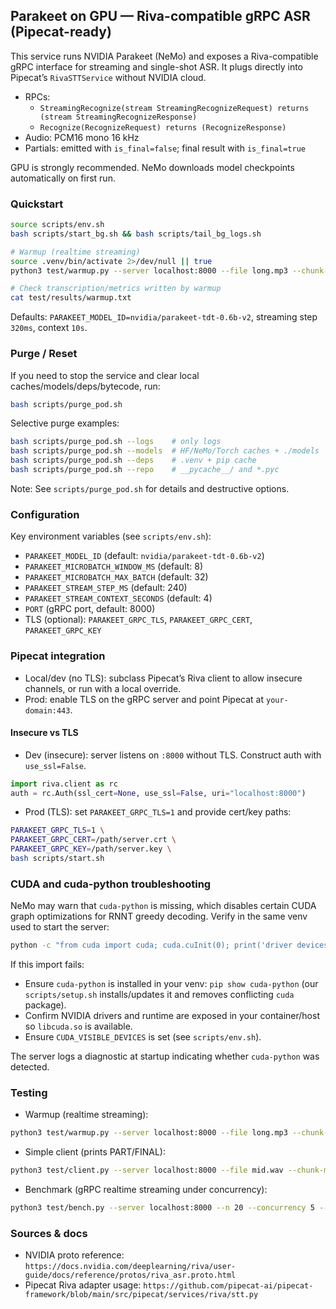 ## Parakeet on GPU — Riva-compatible gRPC ASR (Pipecat-ready)

This service runs NVIDIA Parakeet (NeMo) and exposes a Riva-compatible gRPC interface for streaming and single-shot ASR. It plugs directly into Pipecat’s `RivaSTTService` without NVIDIA cloud.

- RPCs:
  - `StreamingRecognize(stream StreamingRecognizeRequest) returns (stream StreamingRecognizeResponse)`
  - `Recognize(RecognizeRequest) returns (RecognizeResponse)`
- Audio: PCM16 mono 16 kHz
- Partials: emitted with `is_final=false`; final result with `is_final=true`

GPU is strongly recommended. NeMo downloads model checkpoints automatically on first run.

### Quickstart

```bash
source scripts/env.sh
bash scripts/start_bg.sh && bash scripts/tail_bg_logs.sh

# Warmup (realtime streaming)
source .venv/bin/activate 2>/dev/null || true
python3 test/warmup.py --server localhost:8000 --file long.mp3 --chunk-ms 50

# Check transcription/metrics written by warmup
cat test/results/warmup.txt
```

Defaults: `PARAKEET_MODEL_ID=nvidia/parakeet-tdt-0.6b-v2`, streaming step `320ms`, context `10s`.

### Purge / Reset

If you need to stop the service and clear local caches/models/deps/bytecode, run:

```bash
bash scripts/purge_pod.sh
```

Selective purge examples:

```bash
bash scripts/purge_pod.sh --logs    # only logs
bash scripts/purge_pod.sh --models  # HF/NeMo/Torch caches + ./models
bash scripts/purge_pod.sh --deps    # .venv + pip cache
bash scripts/purge_pod.sh --repo    # __pycache__/ and *.pyc
```

Note: See `scripts/purge_pod.sh` for details and destructive options.

### Configuration

Key environment variables (see `scripts/env.sh`):

- `PARAKEET_MODEL_ID` (default: `nvidia/parakeet-tdt-0.6b-v2`)
- `PARAKEET_MICROBATCH_WINDOW_MS` (default: 8)
- `PARAKEET_MICROBATCH_MAX_BATCH` (default: 32)
- `PARAKEET_STREAM_STEP_MS` (default: 240)
- `PARAKEET_STREAM_CONTEXT_SECONDS` (default: 4)
- `PORT` (gRPC port, default: 8000)
- TLS (optional): `PARAKEET_GRPC_TLS`, `PARAKEET_GRPC_CERT`, `PARAKEET_GRPC_KEY`

### Pipecat integration

- Local/dev (no TLS): subclass Pipecat’s Riva client to allow insecure channels, or run with a local override.
- Prod: enable TLS on the gRPC server and point Pipecat at `your-domain:443`.

#### Insecure vs TLS

- Dev (insecure): server listens on `:8000` without TLS. Construct auth with `use_ssl=False`.

```python
import riva.client as rc
auth = rc.Auth(ssl_cert=None, use_ssl=False, uri="localhost:8000")
```

- Prod (TLS): set `PARAKEET_GRPC_TLS=1` and provide cert/key paths:

```bash
PARAKEET_GRPC_TLS=1 \
PARAKEET_GRPC_CERT=/path/server.crt \
PARAKEET_GRPC_KEY=/path/server.key \
bash scripts/start.sh
```

### CUDA and cuda-python troubleshooting

NeMo may warn that `cuda-python` is missing, which disables certain CUDA graph optimizations for RNNT greedy decoding. Verify in the same venv used to start the server:

```bash
python -c "from cuda import cuda; cuda.cuInit(0); print('driver devices=', cuda.cuDeviceGetCount()[1])"
```

If this import fails:

- Ensure `cuda-python` is installed in your venv: `pip show cuda-python` (our `scripts/setup.sh` installs/updates it and removes conflicting `cuda` package).
- Confirm NVIDIA drivers and runtime are exposed in your container/host so `libcuda.so` is available.
- Ensure `CUDA_VISIBLE_DEVICES` is set (see `scripts/env.sh`).

The server logs a diagnostic at startup indicating whether `cuda-python` was detected.

### Testing

- Warmup (realtime streaming):
```bash
python3 test/warmup.py --server localhost:8000 --file long.mp3 --chunk-ms 50
```

- Simple client (prints PART/FINAL):
```bash
python3 test/client.py --server localhost:8000 --file mid.wav --chunk-ms 50
```

- Benchmark (gRPC realtime streaming under concurrency):
```bash
python3 test/bench.py --server localhost:8000 --n 20 --concurrency 5 --file long.mp3 --chunk-ms 50
```

### Sources & docs

- NVIDIA proto reference: `https://docs.nvidia.com/deeplearning/riva/user-guide/docs/reference/protos/riva_asr.proto.html`
- Pipecat Riva adapter usage: `https://github.com/pipecat-ai/pipecat-framework/blob/main/src/pipecat/services/riva/stt.py`